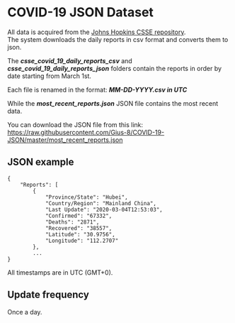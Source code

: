 # COVID-19 JSON Dataset
All data is acquired from the [Johns Hopkins CSSE repository](https://github.com/CSSEGISandData/COVID-19).  
The system downloads the daily reports in csv format and converts them to json.

The ***csse_covid_19_daily_reports_csv*** and ***csse_covid_19_daily_reports_json*** folders contain the reports in order by date starting from March 1st. 

Each file is renamed in the format: ***MM-DD-YYYY.csv in UTC***

While the ***most_recent_reports.json*** JSON file contains the most recent data.

You can download the JSON file from this link:   
https://raw.githubusercontent.com/Gius-8/COVID-19-JSON/master/most_recent_reports.json

## JSON example
```
{
    "Reports": [
        {
            "Province/State": "Hubei",
            "Country/Region": "Mainland China",
            "Last Update": "2020-03-04T12:53:03",
            "Confirmed": "67332",
            "Deaths": "2871",
            "Recovered": "38557",
            "Latitude": "30.9756",
            "Longitude": "112.2707"
        },
        ...
}
```
All timestamps are in UTC (GMT+0).

## Update frequency
Once a day.
